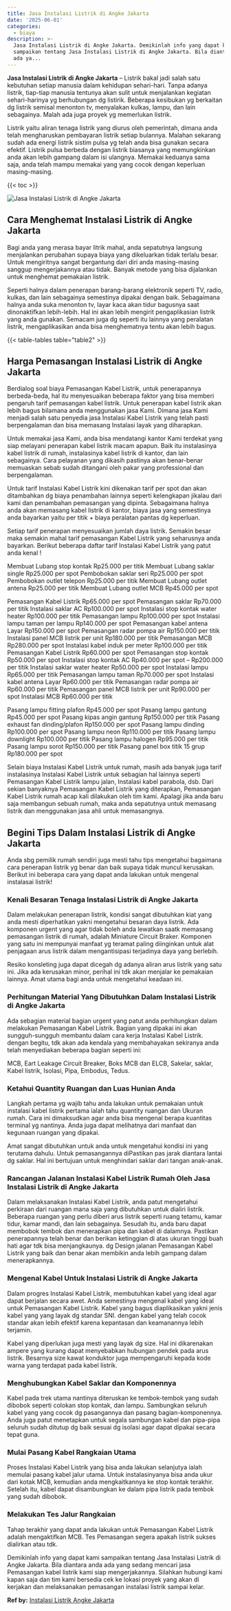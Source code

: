 ```yaml
---
title: Jasa Instalasi Listrik di Angke Jakarta
date: '2025-06-01'
categories:
  - biaya
description: >-
  Jasa Instalasi Listrik di Angke Jakarta. Demikinlah info yang dapat kami
  sampaikan tentang Jasa Instalasi Listrik di Angke Jakarta. Bila diantara anda
  ada ya...
---
```


**Jasa Instalasi Listrik di Angke Jakarta** – Listrik bakal jadi salah satu kebutuhan setiap manusia dalam kehidupan sehari-hari. Tanpa adanya listrik, tiap-tiap manusia tentunya akan sulit untuk menjalankan kegiatan sehari-harinya yg berhubungan dg listirik. Beberapa kesibukan yg berkaitan dg listrik semisal menonton tv, menyalakan kulkas, lampu, dan lain sebagainya. Malah ada juga proyek yg memerlukan listrik.

Listrik yaitu aliran tenaga listrik yang diurus oleh pemerintah, dimana anda telah mengharuskan pembayaran listrik setiap bulannya. Malahan sekarang sudah ada energi listrik sistim pulsa yg telah anda bisa gunakan secara efektif. Listrik pulsa berbeda dengan listrik biasanya yang memungkinkan anda akan lebih gampang dalam isi ulangnya. Memakai keduanya sama saja, anda telah mampu memakai yang yang cocok dengan keperluan masing-masing.

{{< toc >}}

![Jasa Instalasi Listrik di Angke Jakarta](/images/instalasi-listrik-murah06.png)

## Cara Menghemat Instalasi Listrik di Angke Jakarta

Bagi anda yang merasa bayar litrik mahal, anda sepatutnya langsung menjalankan perubahan supaya biaya yang dikeluarkan tidak terlalu besar. Untuk mengiritnya sangat bergantung dari diri anda masing-masing sanggup mengerjakannya atau tidak. Banyak metode yang bisa dijalankan untuk menghemat pemakaian listrik.

Seperti halnya dalam penerapan barang-barang elektronik seperti TV, radio, kulkas, dan lain sebagainya semestinya dipakai dengan baik. Sebagaimana halnya anda suka menonton tv, layar kaca akan tidur bagusnya saat dinonaktifkan lebih-lebih. Hal ini akan lebih mengirit pengaplikasian listrik yang anda gunakan. Semacam juga dg seperti itu lainnya yang peralatan listrik, mengaplikasikan anda bisa menghematnya tentu akan lebih bagus.

{{< table-tables table="table2" >}}

## Harga Pemasangan Instalasi Listrik di Angke Jakarta

Berdialog soal biaya Pemasangan Kabel Listrik, untuk penerapannya berbeda-beda, hal itu menyesuaikan beberapa faktor yang bisa memberi pengaruh tarif pemasangan kabel listrik. Untuk penerapan kabel listrik akan lebih bagus bilamana anda menggunakan jasa Kami. Dimana jasa Kami menjadi salah satu penyedia jasa Instalasi Kabel Listrik yang telah pasti berpengalaman dan bisa memasang Instalasi layak yang diharapkan.

Untuk memakai jasa Kami, anda bisa mendatangi kantor Kami terdekat yang siap melayani penerapan kabel listrik macam apapun. Baik itu instalasinya kabel listrik di rumah, instalasinya kabel listrik di kantor, dan lain sebagainya. Cara pelayanan yang dikasih pastinya akan benar-benar memuaskan sebab sudah ditangani oleh pakar yang professional dan berpengalaman.

Untuk tarif Instalasi Kabel Listrik kini dikenakan tarif per spot dan akan ditambahkan dg biaya penambahan lainnya seperti kelengkapan jikalau dari kami dan penambahan pemasangan yang dipinta. Sebagaimana halnya anda akan memasang kabel listrik di kantor, biaya jasa yang semestinya anda bayarkan yaitu per titik + biaya peralatan pantas dg keperluan.

Setiap tarif penerapan menyesuaikan jumlah daya listrik. Semakin besar maka semakin mahal tarif pemasangan Kabel Listrik yang seharusnya anda bayarkan. Berikut beberapa daftar tarif Instalasi Kabel Listrik yang patut anda kenal !

Membuat Lubang stop kontak Rp25.000 per titik Membuat Lubang saklar single Rp25.000 per spot Pembobokan saklar seri Rp25.000 per spot Pembobokan outlet telepon Rp25.000 per titik Membuat Lubang outlet antena Rp25.000 per titik Membuat Lubang outlet MCB Rp45.000 per spot

Pemasangan Kabel Listrik Rp65.000 per spot Pemasangan saklar Rp70.000 per titik Instalasi saklar AC Rp100.000 per spot Instalasi stop kontak water heater Rp100.000 per titik Pemasangan lampu Rp100.000 per spot Instalasi lampu taman per lampu Rp140.000 per spot Pemasangan kabel antena Layar Rp150.000 per spot Pemasangan radar pompa air Rp150.000 per titik Instalasi panel MCB listrik per unit Rp180.000 per titik Pemasangan MCB Rp280.000 per spot Instalasi kabel induk per meter Rp100.000 per titik Pemasangan Kabel Listrik Rp60.000 per spot Pemasangan stop kontak Rp50.000 per spot Instalasi stop kontak AC Rp40.000 per spot – Rp200.000 per titik Instalasi saklar water heater Rp50.000 per spot Instalasi lampu Rp65.000 per titik Pemasangan lampu taman Rp70.000 per spot Instalasi kabel antena Layar Rp60.000 per titik Pemasangan radar pompa air Rp60.000 per titik Pemasangan panel MCB listrik per unit Rp90.000 per spot Instalasi MCB Rp60.000 per titik

Pasang lampu fitting plafon Rp45.000 per spot Pasang lampu gantung Rp45.000 per spot Pasang kipas angin gantung Rp150.000 per titik Pasang exhaust fan dinding/plafon Rp150.000 per spot Pasang lampu dinding Rp100.000 per spot Pasang lampu neon Rp110.000 per titik Pasang lampu downlight Rp100.000 per titik Pasang lampu halogen Rp95.000 per titik Pasang lampu sorot Rp150.000 per titik Pasang panel box titik 15 grup Rp180.000 per spot

Selain biaya Instalasi Kabel Listrik untuk rumah, masih ada banyak juga tarif instalasinya Instalasi Kabel Listrik untuk sebagian hal lainnya seperti Pemasangan Kabel Listrik lampu jalan, Instalasi kabel parabola, dsb. Dari sekian banyaknya Pemasangan Kabel Listrik yang diterapkan, Pemasangan Kabel Listrik rumah acap kali dilakukan oleh tim kami. Apalagi jika anda baru saja membangun sebuah rumah, maka anda sepatutnya untuk memasang listrik dan menggunakan jasa ahli untuk memasangnya.

## Begini Tips Dalam Instalasi Listrik di Angke Jakarta


Anda sbg pemilik rumah sendiri juga mesti tahu tips mengetahui bagaimana cara penerapan listrik yg benar dan baik supaya tidak muncul kerusakan. Berikut ini beberapa cara yang dapat anda lakukan untuk mengenal instalasai listrik!

### Kenali Besaran Tenaga Instalasi Listrik di Angke Jakarta

Dalam melakukan penerapan listrik, kondisi sangat dibutuhkan kiat yang anda mesti diperhatikan yakni mengetahui besaran daya listrik. Ada komponen urgent yang agar tidak boleh anda lewatkan saatk memasang pemasangan listrik di rumah, adalah Miniature Circuit Braker. Komponen yang satu ini mempunyai manfaat yg teramat paling diinginkan untuk alat penjagaan arus listrik dalam mengantisipasi terjadinya daya yang berlebih.

Resiko konsleting juga dapat dicegah dg adanya aliran arus listrik yang satu ini. Jika ada kerusakan minor, perihal ini tdk akan menjalar ke pemakaian lainnya. Amat utama bagi anda untuk mengetahui keadaan ini.

### Perhitungan Material Yang Dibutuhkan Dalam Instalasi Listrik di Angke Jakarta

Ada sebagian material bagian urgent yang patut anda perhitungkan dalam melakukan Pemasangan Kabel Listrik. Bagian yang dipakai ini akan sungguh-sungguh membantu dalam cara kerja Instalasi Kabel Listrik. dengan begitu, tdk akan ada kendala yang membahayakan sekiranya anda telah menyediakan beberapa bagian seperti ini:

MCB, Eart Leakage Circuit Breaker, Boks MCB dan ELCB, Sakelar, saklar, Kabel listrik, Isolasi, Pipa, Embodus, Tedus.

### Ketahui Quantity Ruangan dan Luas Hunian Anda

Langkah pertama yg wajib tahu anda lakukan untuk pemakaian untuk instalasi kabel listrik pertama ialah tahu quantity ruangan dan Ukuran rumah. Cara ini dimaksudkan agar anda bisa mengenal berapa kuantitas terminal yg nantinya. Anda juga dapat melihatnya dari manfaat dan kegunaan ruangan yang dipakai.

Amat sangat dibutuhkan untuk anda untuk mengetahui kondisi ini yang terutama dahulu. Untuk pemasangannya diPastikan pas jarak diantara lantai dg saklar. Hal ini bertujuan untuk menghindari saklar dari tangan anak-anak.

### Rancangan Jalanan Instalasi Kabel Listrik Rumah Oleh Jasa Instalasi Listrik di Angke Jakarta

Dalam melaksanakan Instalasi Kabel Listrik, anda patut mengetahui perkiraan dari ruangan mana saja yang dibutuhkan untuk dialiri listrik. Beberapa ruangan yang perlu diberi arus listrik seperti ruang tetamu, kamar tidur, kamar mandi, dan lain sebagainya. Sesudah itu, anda baru dapat membobok tembok dan menerapkan pipa dan kabel di dalamnya. Pastikan penerapannya telah benar dan berikan ketinggian di atas ukuran tinggi buah hati agar tdk bisa menjangkaunya. dg Design jalanan Pemasangan Kabel Listrik yang baik dan benar akan membikin anda lebih gampang dalam menerapkannya.

### Mengenal Kabel Untuk Instalasi Listrik di Angke Jakarta

Dalam progres Instalasi Kabel Listrik, membutuhkan kabel yang ideal agar dapat berjalan secara awet. Anda semestinya mengenal kabel yang ideal untuk Pemasangan Kabel Listrik. Kabel yang bagus diaplikasikan yakni jenis kabel yang yang layak dg standar SNI. dengan kabel yang telah cocok standar akan lebih efektif karena kepantasan dan keamanannya lebih terjamin.

Kabel yang diperlukan juga mesti yang layak dg size. Hal ini dikarenakan ampere yang kurang dapat menyebabkan hubungan pendek pada arus listrik. Besarnya size kawat konduktor juga mempengaruhi kepada kode warna yang terdapat pada kabel listrik.

### Menghubungkan Kabel Saklar dan Komponennya

Kabel pada trek utama nantinya diteruskan ke tembok-tembok yang sudah dibobok seperti colokan stop kontak, dan lampu. Sambungkan seluruh kabel yang yang cocok dg pasangannya dan pasang bagian-komponennya. Anda juga patut menetapkan untuk segala sambungan kabel dan pipa-pipa seluruh sudah ditutup dg baik sesuai dg isolasi agar dapat dipakai secara tepat guna.

### Mulai Pasang Kabel Rangkaian Utama

Proses Instalasi Kabel Listrik yang bisa anda lakukan selanjutya ialah memulai pasang kabel jalur utama. Untuk instalasinyanya bisa anda ukur dari kotak MCB, kemudian anda mengkaitkannya ke stop kontak terakhir. Setelah itu, kabel dapat disambungkan ke dalam pipa listrik pada tembok yang sudah dibobok.

### Melakukan Tes Jalur Rangkaian

Tahap terakhir yang dapat anda lakukan untuk Pemasangan Kabel Listrik adalah mengaktifkan MCB. Tes Pemasangan segera apakah listrik sukses dialirkan atau tdk.

Demikinlah info yang dapat kami sampaikan tentang Jasa Instalasi Listrik di Angke Jakarta. Bila diantara anda ada yang sedang mencari jasa Pemasangan kabel listrik kami siap mengerjakannya. Silahkan hubungi kami kapan saja dan tim kami bersedia cek ke lokasi proyek yang akan di kerjakan dan melaksanakan pemasangan instalasi listrik sampai kelar.

**Ref by:** [Instalasi Listrik Angke Jakarta](https://id.wikipedia.org/wiki/Instalasi)
